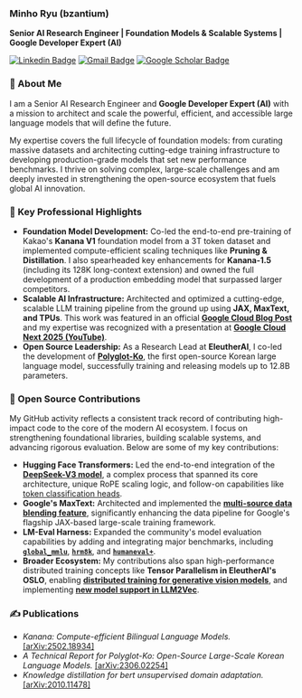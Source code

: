 ### **Minho Ryu (bzantium)**

**Senior AI Research Engineer | Foundation Models & Scalable Systems | Google Developer Expert (AI)**

[![Linkedin Badge](https://img.shields.io/badge/-LinkedIn-blue?style=flat&logo=Linkedin&logoColor=white&link=https://www.linkedin.com/in/minhoryu/)](https://www.linkedin.com/in/minhoryu/) 
[![Gmail Badge](https://img.shields.io/badge/-Gmail-d14836?style=flat&logo=Gmail&logoColor=white&link=mailto:ryumin93@gmail.com)](mailto:ryumin93@gmail.com)
[![Google Scholar Badge](https://img.shields.io/badge/-Scholar-4285f4?style=flat&logo=google-scholar&logoColor=white&link=https://scholar.google.com/citations?hl=en&user=MHNVvuUAAAAJ)](https://scholar.google.com/citations?hl=en&user=MHNVvuUAAAAJ) 

### 👋 About Me

I am a Senior AI Research Engineer and **Google Developer Expert (AI)** with a mission to architect and scale the powerful, efficient, and accessible large language models that will define the future.

My expertise covers the full lifecycle of foundation models: from curating massive datasets and architecting cutting-edge training infrastructure to developing production-grade models that set new performance benchmarks. I thrive on solving complex, large-scale challenges and am deeply invested in strengthening the open-source ecosystem that fuels global AI innovation.

### 🚀 Key Professional Highlights

  * **Foundation Model Development:** Co-led the end-to-end pre-training of Kakao's **Kanana V1** foundation model from a 3T token dataset and implemented compute-efficient scaling techniques like **Pruning & Distillation**. I also spearheaded key enhancements for **Kanana-1.5** (including its 128K long-context extension) and owned the full development of a production embedding model that surpassed larger competitors.
  * **Scalable AI Infrastructure:** Architected and optimized a cutting-edge, scalable LLM training pipeline from the ground up using **JAX, MaxText, and TPUs**. This work was featured in an official **[Google Cloud Blog Post](https://cloud.google.com/blog/products/infrastructure-modernization/kakaos-journey-with-jax-and-cloud-tpus?hl=en)** and my expertise was recognized with a presentation at **[Google Cloud Next 2025 (YouTube)](https://youtu.be/fcI9A-pjNlU?t=482)**.
  * **Open Source Leadership:** As a Research Lead at **EleutherAI**, I co-led the development of **[Polyglot-Ko](https://github.com/eleutherai/polyglot)**, the first open-source Korean large language model, successfully training and releasing models up to 12.8B parameters.

### 🐙 Open Source Contributions

My GitHub activity reflects a consistent track record of contributing high-impact code to the core of the modern AI ecosystem. I focus on strengthening foundational libraries, building scalable systems, and advancing rigorous evaluation. Below are some of my key contributions:

  * **Hugging Face Transformers:** Led the end-to-end integration of the [**DeepSeek-V3 model**](https://github.com/huggingface/transformers/pull/35926), a complex process that spanned its core architecture, unique RoPE scaling logic, and follow-on capabilities like [token classification heads](https://github.com/huggingface/transformers/pull/40641).
  * **Google's MaxText:** Architected and implemented the [**multi-source data blending feature**](https://github.com/AI-Hypercomputer/maxtext/pull/1801), significantly enhancing the data pipeline for Google's flagship JAX-based large-scale training framework.
  * **LM-Eval Harness:** Expanded the community's model evaluation capabilities by adding and integrating major benchmarks, including [**`global_mmlu`**](https://www.google.com/search?q=%5Bhttps://github.com/EleutherAI/lm-evaluation-harness/pull/2636%5D\(https://github.com/EleutherAI/lm-evaluation-harness/pull/2636\)), [**`hrm8k`**](https://www.google.com/search?q=%5Bhttps://github.com/EleutherAI/lm-evaluation-harness/pull/2627%5D\(https://github.com/EleutherAI/lm-evaluation-harness/pull/2627\)), and [**`humaneval+`**](https://www.google.com/search?q=%5Bhttps://github.com/EleutherAI/lm-evaluation-harness/pull/2734%5D\(https://github.com/EleutherAI/lm-evaluation-harness/pull/2734\)).
  * **Broader Ecosystem:** My contributions also span high-performance distributed training concepts like **Tensor Parallelism in EleutherAI's OSLO**, enabling [**distributed training for generative vision models**](https://github.com/lucidrains/muse-maskgit-pytorch/pull/19), and implementing [**new model support in LLM2Vec**](https://github.com/McGill-NLP/llm2vec/pull/117).

### ✍️ Publications

  * *Kanana: Compute-efficient Bilingual Language Models.* [[arXiv:2502.18934]](https://arxiv.org/abs/2502.18934)
  * *A Technical Report for Polyglot-Ko: Open-Source Large-Scale Korean Language Models.* [[arXiv:2306.02254]](https://arxiv.org/abs/2306.02254)
  * *Knowledge distillation for bert unsupervised domain adaptation.* [[arXiv:2010.11478]](https://arxiv.org/abs/2010.11478)
